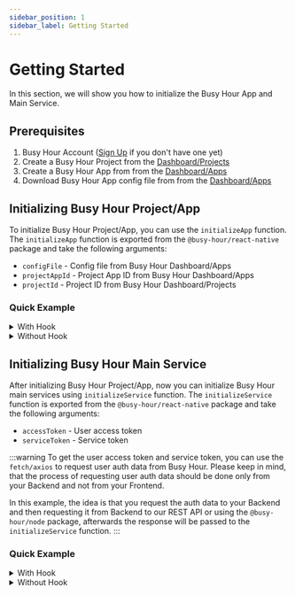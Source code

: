```yaml
---
sidebar_position: 1
sidebar_label: Getting Started
---
```


# Getting Started

In this section, we will show you how to initialize the Busy Hour App and Main Service.

## Prerequisites

1. Busy Hour Account ([Sign Up](https://busyhour.id/auth/sign-up) if you don't have one yet)
2. Create a Busy Hour Project from the [Dashboard/Projects](https://busyhour.id/dashboard/projects)
3. Create a Busy Hour App from from the [Dashboard/Apps](https://busyhour.id/dashboard/apps)
4. Download Busy Hour App config file from from the [Dashboard/Apps](https://busyhour.id/dashboard/apps)

## Initializing Busy Hour Project/App

To initialize Busy Hour Project/App, you can use the `initializeApp` function. The `initializeApp` function is exported from the `@busy-hour/react-native` package and take the following arguments:

- `configFile` - Config file from Busy Hour Dashboard/Apps
- `projectAppId` - Project App ID from Busy Hour Dashboard/Apps
- `projectId` - Project ID from Busy Hour Dashboard/Projects

### Quick Example

<details>
<summary>With Hook</summary>

```tsx title="src/index.tsx"
import React from 'react';
import { Text } from 'react-native';
import { useInitBusyApp } from '@busy-hour/react/hooks';
// Config file from Busy Hour Dashboard
import busyConfig from './busyConfig.json';

export default function Index() {
  // highlight-start
  const isAppInitialized = useInitBusyApp({
    // initialize the app based on the config file
    configFile: busyConfig,
    projectAppId: 'your-project-app-id',
    projectId: 'your-project-id',
    // determine if the app should be initialized or not
    isShouldInit: true,
  });
  // highlight-end

  if (!isAppInitialized) {
    return <Text>Loading...</Text>;
  }

  return <App />;
}
```

</details>

<details>
<summary>Without Hook</summary>

```tsx title="src/index.tsx"
import React, { useEffect } from 'react';
import { Text } from 'react-native';
import { initializeApp } from '@busy-hour/react-native';
// Config file from Busy Hour Dashboard
import busyConfig from './busyConfig.json';

export default function Index() {
  const [isServiceInitialized, setServiceIsInitialized] = useState(false);

  useEffect(() => {
    (async () => {
      // highlight-start
      await initializeApp({
        // initialize the app based on the config file
        configFile: busyConfig,
        projectAppId: 'your-project-app-id',
        projectId: 'your-project-id',
      });
      // highlight-end

      setServiceIsInitialized(true);
    })();
  }, []);

  if (!isServiceInitialized) {
    return <Text>Loading...</Text>;
  }

  return <App />;
}
```

</details>

## Initializing Busy Hour Main Service

After initializing Busy Hour Project/App, now you can initialize Busy Hour main services using `initializeService` function. The `initializeService` function is exported from the `@busy-hour/react-native` package and take the following arguments:

- `accessToken` - User access token
- `serviceToken` - Service token

:::warning
To get the user access token and service token, you can use the `fetch/axios` to request user auth data from Busy Hour. Please keep in mind, that the process of requesting user auth data should be done only from your Backend and not from your Frontend.

In this example, the idea is that you request the auth data to your Backend and then requesting it from Backend to our REST API or using the `@busy-hour/node` package, afterwards the response will be passed to the `initializeService` function.
:::

### Quick Example

<details>
<summary>With Hook</summary>

```tsx title="src/main.tsx"
import React from 'react';
import { Text } from 'react-native';
import { useInitBusyService } from '@busy-hour/react/hooks';

export default function Main() {
  // highlight-start
  const isServiceInitialized = useInitBusyService({
    // get user auth data from busy hour through your BE
    // read more at https://docs.busyhour.id/docs/category/nodejs
    // or at https://docs.busyhour.id/docs/category/rest
    accessToken: 'your-user-access-token',
    serviceToken: 'your-user-service-token',
    // determine if the app should be initialized or not
    isShouldInit: true,
  });
  // highlight-end

  if (!isServiceInitialized) {
    return <Text>Loading...</Text>;
  }

  return <MainApp />;
}
```

</details>

<details>
<summary>Without Hook</summary>

```tsx title="src/main.tsx"
import React, { useEffect } from 'react'
import { Text } from 'react-native'
import { initializeService } from '@busy-hour/react-native';

export default function Main() {
  useEffect(() => {
    (async () => {
      // get user auth data from busy hour through your BE
      // read more at https://docs.busyhour.id/docs/category/nodejs
      // or at https://docs.busyhour.id/docs/category/rest
      // highlight-start
      const { data } = await axios.post<{
        accessToken: string,
        serviceToken: string
      }>(...)
      // highlight-end

      // initialize the service using the auth
      // highlight-next-line
      await initializeService(data.accessToken, data.serviceToken);
    })();
  }, []);

  return <MainApp />
}
```

</details>
